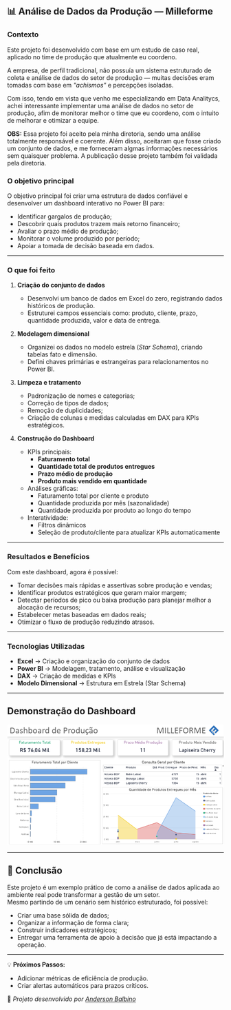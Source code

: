 ## 📊 Análise de Dados da Produção — Milleforme

### Contexto
Este projeto foi desenvolvido com base em um estudo de caso real, aplicado no time de produção que atualmente eu coordeno. 


A empresa, de perfil tradicional, não possuía um sistema estruturado de coleta e análise de dados do setor de produção — muitas decisões eram tomadas com base em *"achismos"* e percepções isoladas. 

Com isso, tendo em vista que venho me especializando em Data Analitycs, achei interessante implementar uma análise de dados no setor de produção, afim de monitorar melhor o time que eu coordeno, com o intuito de melhorar e otimizar a equipe.


**OBS:** Essa projeto foi aceito pela minha diretoria, sendo uma análise totalmente responsável e coerente. Além disso, aceitaram que fosse criado um conjunto de dados, e me forneceram algmas informações necessários sem quaisquer problema. A publicação desse projeto também foi validada pela diretoria.

### O objetivo principal 
O objetivo principal foi criar uma estrutura de dados confiável e desenvolver um dashboard interativo no Power BI para:
- Identificar gargalos de produção;
- Descobrir quais produtos trazem mais retorno financeiro;
- Avaliar o prazo médio de produção;
- Monitorar o volume produzido por período;
- Apoiar a tomada de decisão baseada em dados.

---

### O que foi feito
1. **Criação do conjunto de dados**
   - Desenvolvi um banco de dados em Excel do zero, registrando dados históricos de produção.
   - Estruturei campos essenciais como: produto, cliente, prazo, quantidade produzida, valor e data de entrega.
   
2. **Modelagem dimensional**
   - Organizei os dados no modelo estrela (*Star Schema*), criando tabelas fato e dimensão.
   - Defini chaves primárias e estrangeiras para relacionamentos no Power BI.

3. **Limpeza e tratamento**
   - Padronização de nomes e categorias;
   - Correção de tipos de dados;
   - Remoção de duplicidades;
   - Criação de colunas e medidas calculadas em DAX para KPIs estratégicos.

4. **Construção do Dashboard**
   - KPIs principais:
     - **Faturamento total**
     - **Quantidade total de produtos entregues**
     - **Prazo médio de produção**
     - **Produto mais vendido em quantidade**
   - Análises gráficas:
     - Faturamento total por cliente e produto
     - Quantidade produzida por mês (sazonalidade)
     - Quantidade produzida por produto ao longo do tempo
   - Interatividade:
     - Filtros dinâmicos
     - Seleção de produto/cliente para atualizar KPIs automaticamente

---

### Resultados e Benefícios
Com este dashboard, agora é possível:
- Tomar decisões mais rápidas e assertivas sobre produção e vendas;
- Identificar produtos estratégicos que geram maior margem;
- Detectar períodos de pico ou baixa produção para planejar melhor a alocação de recursos;
- Estabelecer metas baseadas em dados reais;
- Otimizar o fluxo de produção reduzindo atrasos.

---

### Tecnologias Utilizadas
- **Excel** → Criação e organização do conjunto de dados
- **Power BI** → Modelagem, tratamento, análise e visualização
- **DAX** → Criação de medidas e KPIs
- **Modelo Dimensional** → Estrutura em Estrela (Star Schema)

---

## Demonstração do Dashboard

![Dashboard de Produção](DashMille/DasMille.png)

---

## 📌 Conclusão
Este projeto é um exemplo prático de como a análise de dados aplicada ao ambiente real pode transformar a gestão de um setor.  
Mesmo partindo de um cenário sem histórico estruturado, foi possível:
- Criar uma base sólida de dados;
- Organizar a informação de forma clara;
- Construir indicadores estratégicos;
- Entregar uma ferramenta de apoio à decisão que já está impactando a operação.

---

💡 **Próximos Passos:**
- Adicionar métricas de eficiência de produção.
- Criar alertas automáticos para prazos críticos.


📌 *Projeto desenvolvido por [Anderson Balbino](https://www.linkedin.com/in/anderson-balbino/)*
